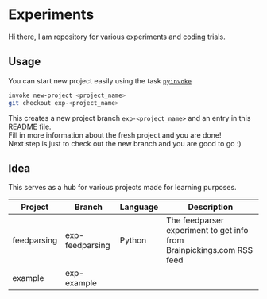 # Experiments

Hi there, I am repository for various experiments and coding trials.  

## Usage

You can start new project easily using the task [`pyinvoke`](http://www.pyinvoke.org/)  

```bash
invoke new-project <project_name>
git checkout exp-<project_name>
```  
  
This creates a new project branch `exp-<project_name>` and an entry in this README file.   
Fill in more information about the fresh project and you are done!   
Next step is just to check out the new branch and you are good to go :)   
  
## Idea 

This serves as a hub for various projects made for learning purposes. 

| Project | Branch | Language | Description |
| --- | --- | --- | --- |
| feedparsing | exp-feedparsing | Python | The feedparser experiment to get info from Brainpickings.com RSS feed
| example | exp-example |
<!-- (new_project_entry) -->